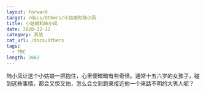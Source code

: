 ```yaml
---
layout: forward
target: /docs/Others/小姑娘和陆小凤
title: 小姑娘和陆小凤
date: 2020-12-12
category: 其他
cat_url: /docs/Others
tags: 
  - TBC
length: 2662
---
```


陆小凤让这个小姑娘一把抱住，心里便暗暗有些奇怪。通常十五六岁的女孩子，碰到这些事情，都会又惊又怕，怎么会立刻跑来接近他一个来路不明的大男人呢？
